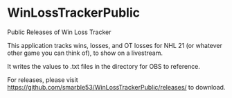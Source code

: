 # WinLossTrackerPublic
Public Releases of Win Loss Tracker

This application tracks wins, losses, and OT losses for NHL 21 (or whatever other game you can think of), to show on a livestream.

It writes the values to .txt files in the directory for OBS to reference.

For releases, please visit https://github.com/smarble53/WinLossTrackerPublic/releases/ to download.
